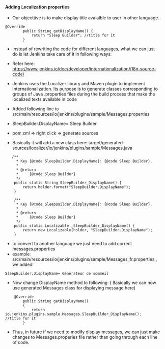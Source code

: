 
#### Adding Localization properties 

- Our objecttive is to make display title avaialble to user in other language. 

```
@Override
        public String getDisplayName() {
            return "Sleep Builder"; //title for it
        }
```

- Instead of rewriting the code for different languages, what we can just do is let Jenkins take care of it in following ways: 

- Refer here: https://www.jenkins.io/doc/developer/internationalization/i18n-source-code/

- Jenkins uses the Localizer library and Maven plugin to implement internationalization. Its purpose is to generate classes corresponding to groups of
  Java .properties files during the build process that make the localized texts available in code

- Added following line to src/main/resources/io/jenkins/plugins/sample/Messages.properties
- SleepBuilder.DisplayName= Sleep Builder

- pom.xml => right click => generate sources

- Basically it will add a new class here: target/generated-sources/localizer/io/jenkins/plugins/sample/Messages.java

```
   /**
     * Key {@code SleepBuilder.DisplayName}: {@code Sleep Builder}.
     * 
     * @return
     *     {@code Sleep Builder}
     */
    public static String SleepBuilder_DisplayName() {
        return holder.format("SleepBuilder.DisplayName");
    }

    /**
     * Key {@code SleepBuilder.DisplayName}: {@code Sleep Builder}.
     * 
     * @return
     *     {@code Sleep Builder}
     */
    public static Localizable _SleepBuilder_DisplayName() {
        return new Localizable(holder, "SleepBuilder.DisplayName");
    }

```

- to convert to another language we just need to add correct messages.properties
- example: src/main/resources/io/jenkins/plugins/sample/Messages_fr.properties , we added 
```
SleepBuilder.DisplayName= Générateur de sommeil
```

- Now change DisplayName method to following: ( Basically we can now use generated Messages class for displaying message here) 

```
    @Override
        public String getDisplayName()
        {
            return  io.jenkins.plugins.sample.Messages.SleepBuilder_DisplayName();  //title for it
        }
```

- Thus, in future if we need to modify display messages, we can just make changes to Messages.properies file rather than going through each line of
  code.
